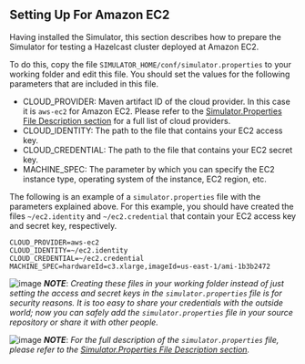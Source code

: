 

## Setting Up For Amazon EC2

Having installed the Simulator, this section describes how to prepare the Simulator for testing a Hazelcast cluster deployed at Amazon EC2. 

To do this, copy the file `SIMULATOR_HOME/conf/simulator.properties` to your working folder and edit this file. You should set the values for the following parameters that are included in this file.

- CLOUD_PROVIDER: Maven artifact ID of the cloud provider. In this case it is `aws-ec2` for Amazon EC2. Please refer to the [Simulator.Properties File Description section](#simulator-properties-file-description) for a full list of cloud providers.
- CLOUD_IDENTITY: The path to the file that contains your EC2 access key. 
- CLOUD_CREDENTIAL: The path to the file that contains your EC2 secret key. 
- MACHINE_SPEC: The parameter by which you can specify the EC2 instance type, operating system of the instance, EC2 region, etc. 

The following is an example of a `simulator.properties` file with the parameters explained above. For this example, you should have created the files `~/ec2.identity` and `~/ec2.credential` that contain your EC2 access key and secret key, respectively.

```
CLOUD_PROVIDER=aws-ec2
CLOUD_IDENTITY=~/ec2.identity
CLOUD_CREDENTIAL=~/ec2.credential
MACHINE_SPEC=hardwareId=c3.xlarge,imageId=us-east-1/ami-1b3b2472
``` 

![image](images/NoteSmall.jpg) ***NOTE***: *Creating these files in your working folder instead of just setting the access and secret keys in the `simulator.properties` file is for security reasons. It is too easy to share your credentials with the outside world; now you can safely add the `simulator.properties` file in your source repository or share it with other people.*

![image](images/NoteSmall.jpg) ***NOTE***: *For the full description of  the `simulator.properties` file, please refer to the [Simulator.Properties File Description section](#simulator-properties-file-description).*


